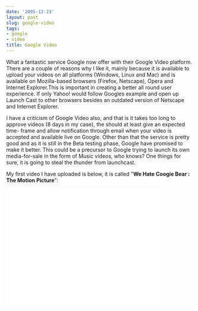 ```yaml
---
date: '2005-12-23'
layout: post
slug: google-video
tags:
- google
- video
title: Google Video
---
```


What a fantastic service Google now offer with their Google Video platform.
There are a couple of reasons why I like it, mainly because it is available to
upload your videos on all platforms (Windows, Linux and Mac) and is available
on Mozilla-based browsers (Firefox, Netscape), Opera and Internet
Explorer.This is important in creating a better all round user experience. If
only Yahoo! would follow Googles example and open up Launch Cast to other
browsers besides an outdated version of Netscape and Internet Explorer.

I have a criticism of Google Video also, and that is it takes too long to
approve videos (8 days in my case), the should at least give an expected time-
frame and allow notification through email when your video is accepted and
available live on Google. Other than that the service is pretty good and as it
is still in the Beta testing phase, Google have promised to make it better.
This could be a precursor to Google trying to launch its own media-for-sale in
the form of Music videos, who knows? One things for sure, it is going to steal
the thunder from launchcast.

My first video I have uploaded is below, it is called "**We Hate Coogie Bear :
The Motion Picture**":

<iframe width="420" height="315" src="//www.youtube.com/embed/iQ6vOrftvIU" frameborder="0" allowfullscreen></iframe>